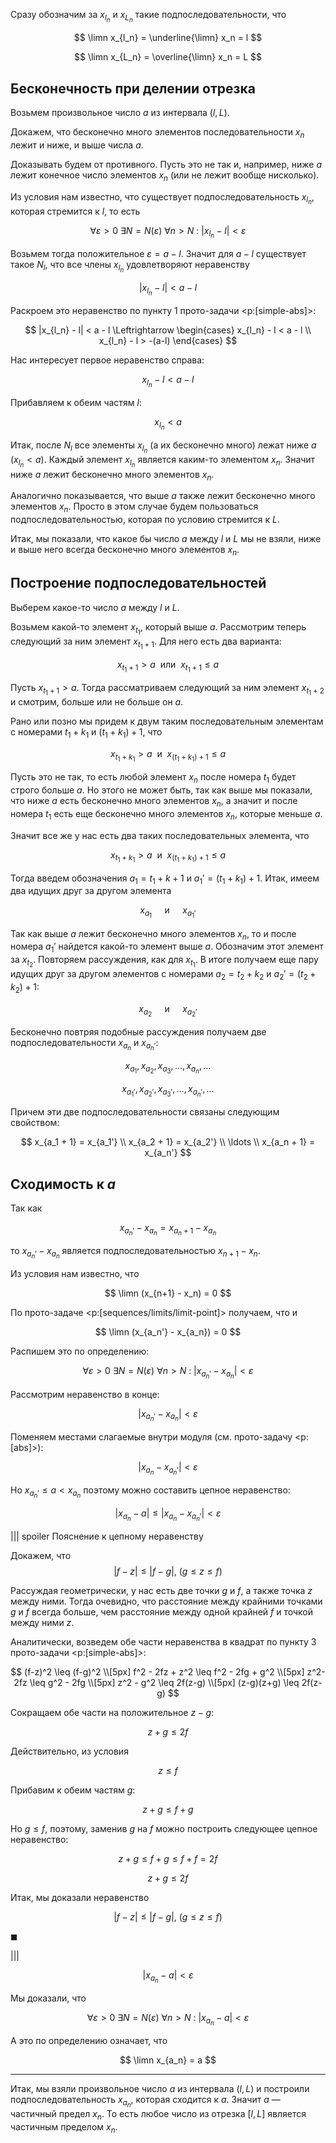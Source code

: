 Сразу обозначим за $x_{l_n}$ и $x_{L_n}$ такие подпоследовательности, что

$$ \limn x_{l_n} = \underline{\limn} x_n = l $$

$$ \limn x_{L_n} = \overline{\limn} x_n = L $$

## Бесконечность при делении отрезка

Возьмем произвольное число $a$ из интервала $(l, L)$.

Докажем, что бесконечно много элементов последовательности $x_n$ лежит и ниже, и выше числа $a$.

Доказывать будем от противного. Пусть это не так и, например, ниже $a$ лежит конечное число элементов $x_n$ (или не лежит вообще нисколько).

Из условия нам известно, что существует подпоследовательность $x_{l_n}$, которая стремится к $l$, то есть

$$ \forall \varepsilon > 0 \ \exists N = N(\varepsilon) \ \forall n > N \ : \ |x_{l_n} - l| < \varepsilon $$

Возьмем тогда положительное $\varepsilon = a - l$. Значит для $a - l$ существует такое $N_l$, что все члены $x_{l_n}$ удовлетворяют неравенству

$$ |x_{l_n} - l| < a - l $$

Раскроем это неравенство по пункту 1 прото-задачи <p:[simple-abs]>:

$$ |x_{l_n} - l| < a - l \Leftrightarrow \begin{cases} x_{l_n} - l < a - l \\ x_{l_n} - l > -(a-l) \end{cases} $$

Нас интересует первое неравенство справа:

$$ x_{l_n} - l < a -l $$

Прибавляем к обеим частям $l$:

$$ x_{l_n} < a $$

Итак, после $N_l$ все элементы $x_{l_n}$ (а их бесконечно много) лежат ниже $a$ ($x_{l_n} < a$). Каждый элемент $x_{l_n}$ является каким-то элементом $x_n$.
Значит ниже $a$ лежит бесконечно много элементов $x_n$.

Аналогично показывается, что выше $a$ также лежит бесконечно много элементов $x_n$. Просто в этом случае будем пользоваться подпоследовательностью, которая по условию стремится к $L$.

Итак, мы показали, что какое бы число $a$ между $l$ и $L$ мы не взяли, ниже и выше него всегда бесконечно много элементов $x_n$.

## Построение подпоследовательностей

Выберем какое-то число $a$ между $l$ и $L$.

Возьмем какой-то элемент $x_{t_1}$, который выше $a$. Рассмотрим теперь следующий за ним элемент $x_{t_1 + 1}$. Для него есть два варианта:

$$ x_{t_1 + 1} > a \ \text{ или } \ x_{t_1 + 1} \leq a $$

Пусть $x_{t_1 + 1} > a$. Тогда рассматриваем следующий за ним элемент $x_{t_1 + 2}$ и смотрим, больше или не больше он $a$.

Рано или позно мы придем к двум таким последовательным элементам с номерами $t_1 + k_1$ и $(t_1 + k_1)+1$, что

$$ x_{t_1 + k_1} > a \ \text{ и } \ x_{(t_1 + k_1)+1} \leq a $$

Пусть это не так, то есть любой элемент $x_n$ после номера $t_1$ будет строго больше $a$. Но этого не может быть, так как выше мы показали, что ниже $a$ есть бесконечно много элементов $x_n$, а значит и после номера $t_1$ есть еще
бесконечно много элементов $x_n$, которые меньше $a$.

Значит все же у нас есть два таких последовательных элемента, что

$$ x_{t_1 + k_1} > a \ \text{ и } \ x_{(t_1 + k_1)+1} \leq a $$

Тогда введем обозначения $a_1 = t_1 + k+1$ и $a_1' = (t_1 + k_1) + 1$. Итак, имеем два идущих друг за другом элемента

$$ x_{a_1} \quad \text{ и } \quad x_{a_1'} $$

Так как выше $a$ лежит бесконечно много элементов $x_n$, то и после номера $a_1'$ найдется какой-то элемент выше $a$. Обозначим этот элемент за $x_{t_2}$. Повторяем рассуждения, как для $x_{t_1}$. В итоге получаем еще пару идущих друг за
другом элементов с номерами $a_2 = t_2 + k_2$ и $a_2' = (t_2 + k_2) + 1$:

$$ x_{a_2} \quad \text{ и } \quad x_{a_2'} $$

Бесконечно повтряя подобные рассуждения получаем две подпоследовательности $x_{a_n}$ и $x_{a_n'}$:

$$ x_{a_1}, x_{a_2}, x_{a_3},\ldots, x_{a_n}, \ldots $$

$$ x_{a_1'}, x_{a_2'}, x_{a_3'},\ldots, x_{a_n'}, \ldots $$

Причем эти две подпоследовательности связаны следующим свойством:

$$
    x_{a_1 + 1} = x_{a_1'}
    \\
    x_{a_2 + 1} = x_{a_2'}
    \\
    \ldots
    \\
    x_{a_n + 1} = x_{a_n'}
$$

## Сходимость к $a$

Так как

$$ x_{a_n'} - x_{a_n} = x_{a_n + 1} -x_{a_n} $$

то $x_{a_n'} - x_{a_n}$ является подпоследовательностью $x_{n+1} - x_n$.

Из условия нам известно, что

$$ \limn (x_{n+1} - x_n) = 0 $$

По прото-задаче <p:[sequences/limits/limit-point]> получаем, что и

$$ \limn (x_{a_n'} - x_{a_n}) = 0 $$

Распишем это по определению:

$$ \forall \varepsilon > 0 \ \exists N = N(\varepsilon) \ \forall n > N \ : \ |x_{a_n'} - x_{a_n}| < \varepsilon $$

Рассмотрим неравенство в конце:

$$ |x_{a_n'} - x_{a_n}| < \varepsilon $$

Поменяем местами слагаемые внутри модуля (см. прото-задачу <p:[abs]>):

$$ |x_{a_n} - x_{a_n'}| < \varepsilon $$

Но $x_{a_n'} \leq a < x_{a_n}$ поэтому можно составить цепное неравенство:

$$ |x_{a_n} - a| \leq |x_{a_n} - x_{a_n'}| < \varepsilon $$

||| spoiler Пояснение к цепному неравенству

Докажем, что
$$ |f-z| \leq |f-g|, \ (g \leq z \leq f) $$

Рассуждая геометрически, у нас есть две точки $g$ и $f$, а также точка $z$ между ними.
Тогда очевидно, что расстояние между крайними точками $g$ и $f$ всегда больше, чем расстояние между одной крайней $f$ и точкой между ними $z$.

Аналитически, возведем обе части неравенства в квадрат по пункту 3 прото-задачи <p:[simple-abs]>:

$$
    (f-z)^2 \leq (f-g)^2
    \\[5px]
    f^2 - 2fz + z^2 \leq f^2 - 2fg + g^2
    \\[5px]
    z^2-2fz \leq g^2 - 2fg
    \\[5px]
    z^2 - g^2 \leq 2f(z-g)
    \\[5px]
    (z-g)(z+g) \leq 2f(z-g)
$$

Сокращаем обе части на положительное $z-g$:

$$ z+g \leq 2f $$

Действительно, из условия

$$ z\leq f $$

Прибавим к обеим частям $g$:

$$ z+g\leq f+g $$

Но $g\leq f$, поэтому, заменив $g$ на $f$ можно построить следующее цепное неравенство:

$$ z+g\leq f+g \leq f+f = 2f $$

$$ z+g\leq 2f $$

Итак, мы доказали неравенство

$$ |f-z| \leq |f-g|, \ (g \leq z \leq f) $$

$\blacksquare$

|||

$$ |x_{a_n} - a| < \varepsilon $$

Мы доказали, что

$$ \forall \varepsilon > 0 \ \exists N = N(\varepsilon) \ \forall n > N \ : \ |x_{a_n} - a| < \varepsilon $$

А это по определению означает, что

$$ \limn x_{a_n} = a $$

---

Итак, мы взяли произвольное число $a$ из интервала $(l, L)$ и построили подпоследовательность $x_{a_n}$, которая сходится к $a$.
Значит $a$ — частичный предел $x_n$. То есть любое число из отрезка $[l,L]$ является частичным пределом $x_n$.